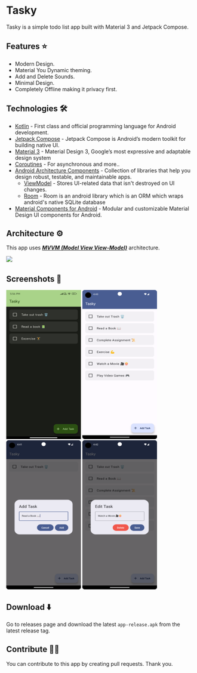 
# Tasky

Tasky is a simple todo list app built with Material 3 and Jetpack Compose.

## Features ⭐️
- Modern Design.
- Material You Dynamic theming.
- Add and Delete Sounds.
- Minimal Design.
- Completely Offline making it privacy first.

## Technologies 🛠️
- [Kotlin](https://kotlinlang.org/) - First class and official programming language for Android development.
- [Jetpack Compose](https://developer.android.com/jetpack/compose?gclid=CjwKCAiArOqOBhBmEiwAsgeLmUlv4dbl6KV3yBs7SXOpYReSF8DaG5yWJipHnkO-OEWgyMHgjn1BixoC8bUQAvD_BwE&gclsrc=aw.ds) - Jetpack Compose is Android’s modern toolkit for building native UI.
- [Material 3](https://m3.material.io) - Material Design 3, Google’s most expressive and adaptable design system
- [Coroutines](https://kotlinlang.org/docs/reference/coroutines-overview.html) - For asynchronous and more..
- [Android Architecture Components](https://developer.android.com/topic/libraries/architecture) - Collection of libraries that help you design robust, testable, and maintainable apps.
    - [ViewModel](https://developer.android.com/topic/libraries/architecture/viewmodel) - Stores UI-related data that isn't destroyed on UI changes.
    - [Room](https://developer.android.com/training/data-storage/room) - Room is an android library which is an ORM which wraps android's native SQLite database
- [Material Components for Android](https://github.com/material-components/material-components-android) - Modular and customizable Material Design UI components for Android.

## Architecture ⚙️

This app uses [***MVVM (Model View View-Model)***](https://developer.android.com/jetpack/docs/guide#recommended-app-arch) architecture.

![](https://developer.android.com/topic/libraries/architecture/images/final-architecture.png)

## Screenshots 🌠

<img src="./screenshots/tasky1.jpg" height="400px" width="200px"/> <img src="./screenshots/tasky4.png" height="400px" width="200px"/> 
<img src="./screenshots/tasky2.png" height="400px" width="200px"/> <img src="./screenshots/tasky3.png" height="400px" width="200px"/>

## Download ⬇️

Go to releases page and download the latest `app-release.apk` from the latest release tag.

## Contribute 🤝🏻

You can contribute to this app by creating pull requests. Thank you.

